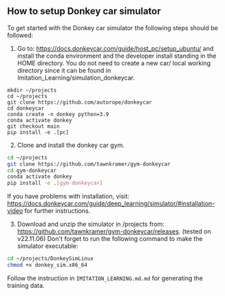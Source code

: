 ## How to setup Donkey car simulator

To get started with the Donkey car simulator the following steps should be followed:

1. Go to: https://docs.donkeycar.com/guide/host_pc/setup_ubuntu/ and install the conda environment and the developer install standing in the HOME directory. You do not need to create a new car/ local working directory since it can be found in Imitation_Learning/simulation_donkeycar.

```
mkdir ~/projects
cd ~/projects
git clone https://github.com/autorope/donkeycar
cd donkeycar
conda create -n donkey python=3.9
conda activate donkey
git checkout main
pip install -e .[pc]
```

2. Clone and install the donkey car gym.

```bash
cd ~/projects
git clone https://github.com/tawnkramer/gym-donkeycar
cd gym-donkeycar
conda activate donkey
pip install -e .[gym-donkeycar]
```

If you have problems with installation, visit: https://docs.donkeycar.com/guide/deep_learning/simulator/#installation-video for further instructions.

3. Download and unzip the simulator in /projects from: https://github.com/tawnkramer/gym-donkeycar/releases. (tested on v22.11.06) Don't forget to run the following command to make the simulator executable:

```bash
cd ~/projects/DonkeySimLinux
chmod +x donkey_sim.x86_64
```

Follow the instruction in `IMITATION_LEARNING.md.md` for generating the training data.
